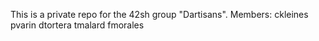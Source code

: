 This is a private repo for the 42sh group "Dartisans".
Members:
ckleines
pvarin
dtortera
tmalard
fmorales

